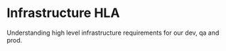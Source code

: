 # Infrastructure HLA

Understanding high level infrastructure requirements for our dev, qa and prod.


